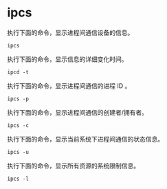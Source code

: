 # ipcs

执行下面的命令，显示进程间通信设备的信息。

```
ipcs
```

执行下面的命令，显示信息的详细变化时间。

```
ipcd -t
```

执行下面的命令，显示进程间通信的进程 ID 。

```
ipcs -p
```

执行下面的命令，显示进程间通信的创建者/拥有者。

```
ipcs -c
```

执行下面的命令，显示当前系统下进程间通信的状态信息。

```
ipcs -u
```

执行下面的命令，显示所有资源的系统限制信息。

```
ipcs -l
```

